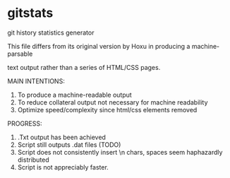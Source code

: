 gitstats
========

git history statistics generator

This file differs from its original version by Hoxu in producing a machine-parsable

text output rather than a series of HTML/CSS pages. 

MAIN INTENTIONS:
1. To produce a machine-readable output
2. To reduce collateral output not necessary for machine readability
3. Optimize speed/complexity since html/css elements removed

PROGRESS:
1. .Txt output has been achieved
2. Script still outputs .dat files (TODO)
3. Script does not consistently insert \n chars, spaces seem haphazardly distributed
4. Script is not appreciably faster.
